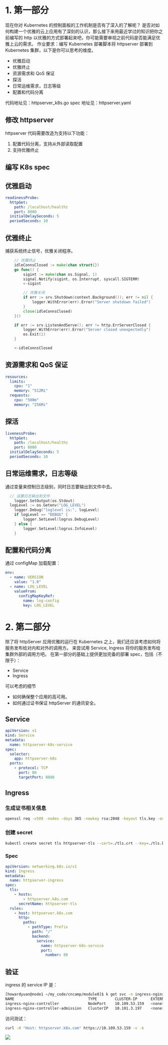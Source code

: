# 1. 第一部分

现在你对 Kubernetes 的控制面板的工作机制是否有了深入的了解呢？
是否对如何构建一个优雅的云上应用有了深刻的认识，那么接下来用最近学过的知识把你之前编写的 http 以优雅的方式部署起来吧，你可能需要审视之前代码是否能满足优雅上云的需求。
作业要求：编写 Kubernetes 部署脚本将 httpserver 部署到 Kubernetes 集群，以下是你可以思考的维度。

- 优雅启动
- 优雅终止
- 资源需求和 QoS 保证
- 探活
- 日常运维需求，日志等级
- 配置和代码分离

代码地址见：httpserver_k8s.go
spec 地址见：httpserver.yaml

## 修改 httpserver

httpserver 代码需要改造为支持以下功能：

1. 配置代码分离，支持从外部读取配置
2. 支持优雅终止

## 编写 K8s spec

## 优雅启动

```yaml
readinessProbe:
  httpGet:
    path: /localhost/healthz
    port: 8080
  initialDelaySeconds: 5
  periodSeconds: 10
```

## 优雅终止

捕获系统终止信号，优雅关闭程序。

```go
	// 优雅终止
	idleConnsClosed := make(chan struct{})
	go func() {
		sigint := make(chan os.Signal, 1)
		signal.Notify(sigint, os.Interrupt, syscall.SIGTERM)
		<-sigint

		// 优雅关闭
		if err := srv.Shutdown(context.Background()); err != nil {
			logger.WithError(err).Error("Server shutdown failed")
		}
		close(idleConnsClosed)
	}()

	if err := srv.ListenAndServe(); err != http.ErrServerClosed {
		logger.WithError(err).Error("Server closed unexpectedly")
		os.Exit(1)
	}

	<-idleConnsClosed
```

## 资源需求和 QoS 保证

```yaml
resources:
  limits:
    cpu: "1"
    memory: "512Mi"
  requests:
    cpu: "500m"
    memory: "256Mi"
```

## 探活

```yaml
livenessProbe:
  httpGet:
    path: /localhost/healthz
    port: 8080
  initialDelaySeconds: 5
  periodSeconds: 10
```

## 日常运维需求，日志等级

通过变量来控制日志级别，同时日志要输出到文件中去。

```go
  // 设置日志输出到文件
	logger.SetOutput(os.Stdout)
  logLevel := os.Getenv("LOG_LEVEL")
	logger.Debug("loglevel is:", logLevel)
	if logLevel == "DEBUG" {
		logger.SetLevel(logrus.DebugLevel)
	} else {
		logger.SetLevel(logrus.InfoLevel)
	}
```

## 配置和代码分离

通过 configMap 加载配置：

```yaml
env:
  - name: VERSION
    value: "1.0"
  - name: LOG_LEVEL
    valueFrom:
      configMapKeyRef:
        name: log-config
        key: LOG_LEVEL
```

# 2. 第二部分

除了将 httpServer 应用优雅的运行在 Kubernetes 之上，我们还应该考虑如何将服务发布给对内和对外的调用方。
来尝试用 Service, Ingress 将你的服务发布给集群外部的调用方吧。
在第一部分的基础上提供更加完备的部署 spec，包括（不限于）：

- Service
- Ingress

可以考虑的细节

- 如何确保整个应用的高可用。
- 如何通过证书保证 httpServer 的通讯安全。

## Service

```yaml
apiVersion: v1
kind: Service
metadata:
  name: httpserver-k8s-service
spec:
  selector:
    app: httpserver-k8s
  ports:
    - protocol: TCP
      port: 80
      targetPort: 8080
```

## Ingress

### 生成证书相关信息

```bash
openssl req -x509 -nodes -days 365 -newkey rsa:2048 -keyout tls.key -out tls.crt -subj "/CN=cncamp.com/O=cncamp" -addext "subjectAltName = DNS:cncamp.com"
```

### 创建 secret

```bash
kubectl create secret tls httpserver-tls --cert=./tls.crt --key=./tls.key
```

### Spec

```yaml
apiVersion: networking.k8s.io/v1
kind: Ingress
metadata:
  name: httpserver-ingress
spec:
  tls:
    - hosts:
        - httpserver.k8s.com
      secretName: httpserver-tls
  rules:
    - host: httpserver.k8s.com
      http:
        paths:
          - pathType: Prefix
            path: "/"
            backend:
              service:
                name: httpserver-k8s-service
                port:
                  number: 80
```

## 验证

ingress 的 service IP 是：

```bash
[howardyuan@node1 ~/my_code/cncamp/module8]$ k get svc -n ingress-nginx
NAME                                 TYPE        CLUSTER-IP      EXTERNAL-IP   PORT(S)                      AGE
ingress-nginx-controller             NodePort    10.109.53.159   <none>        80:31296/TCP,443:32734/TCP   13h
ingress-nginx-controller-admission   ClusterIP   10.101.3.197    <none>        443/TCP                      13h
```

访问测试：

```bash
curl -H "Host: httpserver.k8s.com" https://10.109.53.159 -v -k
```

![](https://s3plus.meituan.net/v1/mss_f32142e8d47149129e9550e929704625/yzz-test-image/e72c74bc7f884094b82a9e0e0a8ac0d3)

